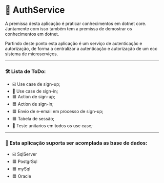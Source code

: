 # 🔐 AuthService

A premissa desta aplicação é praticar conhecimentos em dotnet core. Juntamente com isso também tem a premissa de demostrar os conhecimentos em dotnet.

Partindo deste ponto esta aplicação é um serviço de autenticação e autorização, de forma a centralizar a autenticação e autorização de um eco sistema de microserviços.

---
### 🛠️ Lista de ToDo: 
* ☑️ Use case de sign-up;
* 🚧 Use case de sign-in;
* 🟦 Action de sign-up;
* 🟦 Action de sign-in;
* 🟦 Envio de e-email em processo de sign-up;
* 🟦 Tabela de sessão;
* 🚧 Teste unitarios em todos os use case;

---
### 💾 Esta aplicação suporta ser acomplada as base de dados:
* ☑️ SqlServer
* 🟦 PostgrSql
* 🟦 mySql
* 🟦 Oracle
